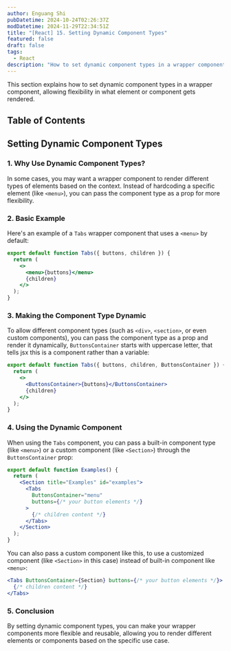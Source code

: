 ```yaml
---
author: Enguang Shi
pubDatetime: 2024-10-24T02:26:37Z
modDatetime: 2024-11-29T22:34:51Z
title: "[React] 15. Setting Dynamic Component Types"
featured: false
draft: false
tags:
  - React
description: "How to set dynamic component types in a wrapper component in React."
---
```


This section explains how to set dynamic component types in a wrapper component, allowing flexibility in what element or component gets rendered.

## Table of Contents

## Setting Dynamic Component Types

### 1. Why Use Dynamic Component Types?

In some cases, you may want a wrapper component to render different types of elements based on the context. Instead of hardcoding a specific element (like `<menu>`), you can pass the component type as a prop for more flexibility.

### 2. Basic Example

Here's an example of a `Tabs` wrapper component that uses a `<menu>` by default:

```jsx
export default function Tabs({ buttons, children }) {
  return (
    <>
      <menu>{buttons}</menu>
      {children}
    </>
  );
}
```

### 3. Making the Component Type Dynamic

To allow different component types (such as `<div>`, `<section>`, or even custom components), you can pass the component type as a prop and render it dynamically, `ButtonsContainer` starts with uppercase letter, that tells jsx this is a component rather than a variable:

```jsx
export default function Tabs({ buttons, children, ButtonsContainer }) {
  return (
    <>
      <ButtonsContainer>{buttons}</ButtonsContainer>
      {children}
    </>
  );
}
```

### 4. Using the Dynamic Component

When using the `Tabs` component, you can pass a built-in component type (like `<menu>`) or a custom component (like `<Section>`) through the `ButtonsContainer` prop:

```jsx
export default function Examples() {
  return (
    <Section title="Examples" id="examples">
      <Tabs
        ButtonsContainer="menu"
        buttons={/* your button elements */}
      >
        {/* children content */}
      </Tabs>
    </Section>
  );
}
```

You can also pass a custom component like this, to use a customized component (like `<Section>` in this case) instead of built-in component like `<menu>`:

```jsx
<Tabs ButtonsContainer={Section} buttons={/* your button elements */}>
  {/* children content */}
</Tabs>
```

### 5. Conclusion

By setting dynamic component types, you can make your wrapper components more flexible and reusable, allowing you to render different elements or components based on the specific use case.
